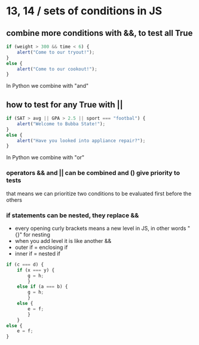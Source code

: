 # 13, 14 / sets of conditions in JS

## combine more conditions with &&, to test all True
```js
if (weight > 300 && time < 6) {
    alert("Come to our tryout!");
}
else {
    alert("Come to our cookout!");
}
```

In Python we combine with "and"

## how to test for any True with ||
```js
if (SAT > avg || GPA > 2.5 || sport === "footbal") {
    alert("Welcome to Bubba State!");
}
else {
    alert("Have you looked into appliance repair?");
}
```

In Python we combine with "or"

### operators && and || can be combined and () give priority to tests

that means we can prioritize two conditions to be evaluated first before the others

### if statements can be nested, they replace &&

- every opening curly brackets means a new level in JS, in other words "{}" for nesting
- when you add level it is like another &&
- outer if = enclosing if
- inner if = nested if

```js
if (c === d) {
    if (x === y) {
        g = h;
        }
    else if (a === b) {
        g = h;
        }
    else {
        e = f;
        }
    }
else {
    e = f;
}
```